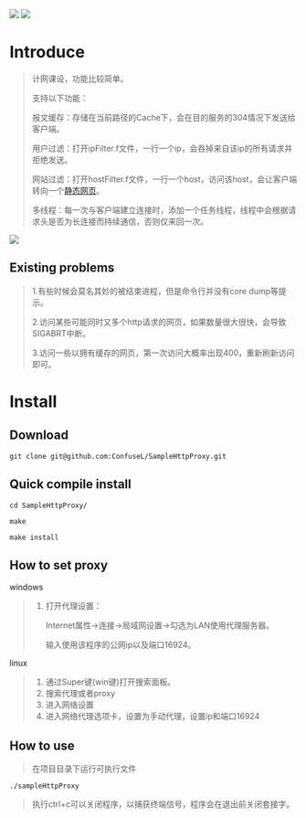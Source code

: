 ![](https://img.shields.io/badge/language-C%2B%2B-blue.svg?style=flat-square)  ![](https://img.shields.io/badge/support-Linux-orange.svg?style=flat-square)

# Introduce

> 计网课设，功能比较简单。
>
> 支持以下功能：
>
> 报文缓存：存储在当前路径的Cache下，会在目的服务的304情况下发送给客户端。
>
> 用户过滤：打开ipFilter.f文件，一行一个ip，会吞掉来自该ip的所有请求并拒绝发送。
>
> 网站过滤：打开hostFilter.f文件，一行一个host，访问该host，会让客户端转向一个[静态网页](<http://120.77.249.7/strive.html>)。
>
> 多线程：每一次与客户端建立连接时，添加一个任务线程，线程中会根据请求头是否为长连接而持续通信，否则仅来回一次。

![](https://confusel-images.oss-cn-shenzhen.aliyuncs.com/GitHub%E5%9B%BE%E5%BA%93/%E8%AE%A1%E7%BD%91%E8%AF%BE%E8%AE%BE.png)

## Existing problems

> 1.有些时候会莫名其妙的被结束进程，但是命令行并没有core dump等提示。
>
> 2.访问某些可能同时又多个http请求的网页，如果数量很大很快，会导致SIGABRT中断。
>
> 3.访问一些以拥有缓存的网页，第一次访问大概率出现400，重新刷新访问即可。

# Install

## Download

```shell
git clone git@github.com:ConfuseL/SampleHttpProxy.git
```

## Quick compile install

```shell
cd SampleHttpProxy/
```

```
make
```

```
make install
```

## How to set proxy

windows

> 1. 打开代理设置：
>
>    Internet属性->连接->局域网设置->勾选为LAN使用代理服务器。
>
>    输入使用该程序的公网ip以及端口16924。

linux

> 1. 通过Super键(win键)打开搜索面板。
> 2. 搜索代理或者proxy
> 3. 进入网络设置
> 4. 进入网络代理选项卡，设置为手动代理，设置ip和端口16924

## How to use

> 在项目目录下运行可执行文件

```
./sampleHttpProxy 
```

> 执行ctrl+c可以关闭程序，以捕获终端信号，程序会在退出前关闭套接字。